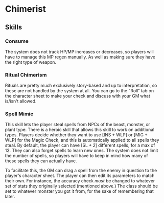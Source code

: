 # Chimerist

## Skills

### Consume

The system does not track HP/MP increases or decreases, so players will have to manage this MP regen manually. As well as making sure they have the right type of weapon.

### Ritual Chimerism

Rituals are pretty much exclusively story-based and up to interpretation, so these are not handled by the system at all. You can go to the "Roll" tab on the character sheet to make your check and discuss with your GM what is/isn't allowed.

### Spell Mimic

This skill lets the player steal spells from NPCs of the beast, monster, or plant type. There is a heroic skill that allows this skill to work on additional types. Players decide whether they want to use [INS + WLP] or [MIG + WLP] for the Magic Check, and this is automatically applied to all spells they steal. By default, the player can have [SL + 2] different spells, for a max of 12. They can also forget spells to learn new ones. The system does not limit the number of spells, so players will have to keep in mind how many of these spells they can actually have.

To facilitate this, the GM can drag a spell from the enemy in question to the player's character sheet. The player can then edit its parameters to match their own. For instance, the accuracy check _must_ be changed to whatever set of stats they originally selected (mentioned above.) The class should be set to whatever monster you got it from, for the sake of remembering that later.
